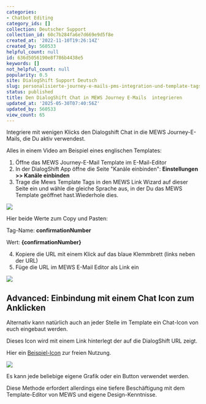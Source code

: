 ```yaml
---
categories:
- Chatbot Editing
category_ids: []
collection: Deutscher Support
collection_id: 60c7b284fa6e7d669e9d5f8e
created_at: '2022-11-10T19:26:14Z'
created_by: 560533
helpful_count: null
id: 636d5056190e8f786b4438e5
keywords: []
not_helpful_count: null
popularity: 0.5
site: DialogShift Support Deutsch
slug: personalisierte-journey-e-mails-pms-integration-und-template-tags
status: published
title: Den DialogShift Chat in MEWS Journey E-Mails  integrieren
updated_at: '2025-05-30T07:40:56Z'
updated_by: 560533
view_count: 65
---
```


Integriere mit wenigen Klicks den Dialogshift Chat in die MEWS Journey-E-Mails, die Du aktiv verwendest.

  


Alles in einem Video am Beispiel eines englischen Templates:

  


  1. Öffne das MEWS Journey-E-Mail Template im E-Mail-Editor
  2. In der DialogShift App öffne die Seite "Kanäle einbinden": **Einstellungen >> Kanäle einbinden**
  3. Trage die Mews Template Tags in den MEWS Link Wizard auf dieser Seite ein und wähle die gleiche Sprache aus, in der Du das MEWS Template geöffnet hast.Wiederhole dies. 



![](https://s3.amazonaws.com/helpscout.net/docs/assets/60c74eabb899954cddd470ce/images/68372777e706be661fa08a52/file-m31mD8U8mP.png)

Hier beide Werte zum Copy und Pasten:

Tag-Name: **confirmationNumber**

Wert: **{confirmationNumber}**

  


  4. Kopiere die URL mit einem Klick auf das blaue Klemmbrett (links neben der URL)
  5. Füge die URL im MEWS E-Mail Editor als Link ein



![](https://s3.amazonaws.com/helpscout.net/docs/assets/60c74eabb899954cddd470ce/images/68372886a0baf9305e5e55f2/file-9EHZlq9ptG.png)

  


## Advanced: Einbindung mit einem Chat Icon zum Anklicken

Alternativ kann natürlich auch an jeder Stelle im Template ein Chat-Icon von euch eingebaut werden. 

Dieses Icon wird mit einem Link hinterlegt der auf die DialogShift URL zeigt.

Hier ein [Beispiel-Icon](<https://assets.dialogshift.com/dialogshift/chat_icon.png>) zur freien Nutzung. 

![](https://s3.amazonaws.com/helpscout.net/docs/assets/60c74eabb899954cddd470ce/images/683872ef22b7a36b737335a0/file-uyo0Qv2xs9.png)

Es kann jede beliebige eigene Grafik oder ein Button verwendet werden. 

Diese Methode erfordert allerdings eine tiefere Beschäftigung mit dem Template-Editor von MEWS und eigene Design-Kenntnisse.